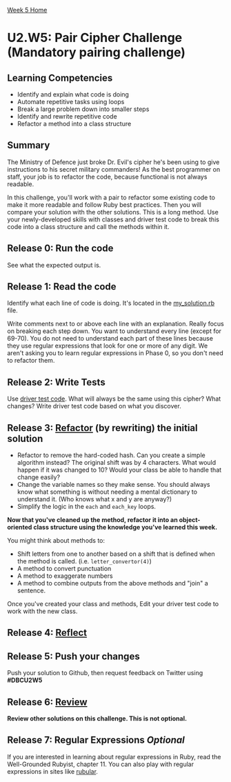 [Week 5 Home](../)

# U2.W5: Pair Cipher Challenge (Mandatory pairing challenge)

## Learning Competencies
- Identify and explain what code is doing
- Automate repetitive tasks using loops
- Break a large problem down into smaller steps
- Identify and rewrite repetitive code
- Refactor a method into a class structure

## Summary
The Ministry of Defence just broke Dr. Evil's cipher he's been using to give instructions to his secret military commanders! As the best programmer on staff, your job is to refactor the code, because functional is not always readable.

In this challenge, you'll work with a pair to refactor some existing code to make it more readable and follow Ruby best practices. Then you will compare your solution with the other solutions. This is a long method. Use your newly-developed skills with classes and driver test code to break this code into a class structure and call the methods within it.

## Release 0: Run the code
See what the expected output is.

## Release 1:  Read the code
Identify what each line of code is doing. It's located in the [my_solution.rb](my_solution.rb) file.

Write comments next to or above each line with an explanation.
Really focus on breaking each step down. You want to understand every line (except for 69-70). You do not need to understand each part of these lines because they use regular expressions that look for one or more of any digit. We aren't asking you to learn regular expressions in Phase 0, so you don't need to refactor them.

## Release 2: Write Tests
Use [driver test code](https://github.com/Devbootcamp/phase-0-handbook/blob/master/coding-references/driver-code.md). What will always be the same using this cipher? What changes? Write driver test code based on what you discover.

## Release 3: [Refactor](https://github.com/Devbootcamp/phase-0-handbook/blob/master/coding-references/refactoring.md) (by rewriting) the initial solution

  - Refactor to remove the hard-coded hash. Can you create a simple algorithm instead? The original shift was by 4 characters. What would happen if it was changed to 10? Would your class be able to handle that change easily?
  - Change the variable names so they make sense. You should always know what something is without needing a mental dictionary to understand it. (Who knows what x and y are anyway?)
  - Simplify the logic in the `each` and `each_key` loops.

**Now that you've cleaned up the method, refactor it into an object-oriented class structure using the knowledge you've learned this week.**

  You might think about methods to:
  - Shift letters from one to another based on a shift that is defined when the method is called. (i.e. `letter_convertor(4)`)
  - A method to convert punctuation
  - A method to exaggerate numbers
  - A method to combine outputs from the above methods and "join" a sentence.


Once you've created your class and methods, Edit your driver test code to work with the new class.

## Release 4: [Reflect](https://github.com/Devbootcamp/phase-0-handbook/blob/master/coding-references/reflection-guidelines.md)

## Release 5: Push your changes
Push your solution to Github, then request feedback on Twitter using **#DBCU2W5**

## Release 6: [Review](https://github.com/Devbootcamp/phase-0-handbook/blob/master/coding-references/review.md)
**Review other solutions on this challenge. This is not optional.**

## Release 7: Regular Expressions *Optional*
If you are interested in learning about regular expressions in Ruby, read the Well-Grounded Rubyist, chapter 11. You can also play with regular expressions in sites like [rubular](http://rubular.com/).

